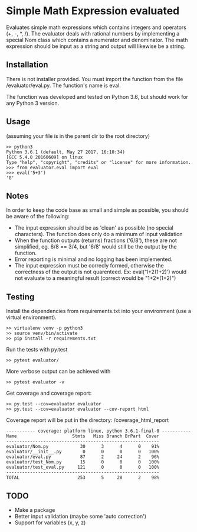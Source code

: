 # Simple Math Expression evaluated
Evaluates simple math expressions which contains integers and operators
(+, -, *, /). The evaluator deals with rational numbers by implementing
a special Nom class which contains a numerator and denominator. The 
math expression should be input as a string and output will likewise be
a string.

## Installation
There is not installer provided. You must import the function
from the file /evaluator/eval.py. The function's name is eval.

The function was developed and tested on Python 3.6, but should work for any
Python 3 version.

## Usage
(assuming your file is in the parent dir to the root directory)

```commandline
>> python3
Python 3.6.1 (default, May 27 2017, 16:10:34) 
[GCC 5.4.0 20160609] on linux
Type "help", "copyright", "credits" or "license" for more information.
>>> from evaluator.eval import eval
>>> eval('5+3')
'8'
```

## Notes
In order to keep the code base as small and simple as possible, you should be 
aware of the following:

* The input expression should be as 'clean' as possible (no special characters).
The function does only do a minimum of input validation
* When the function outputs (returns) fractions ('6/8'), these are not
simplified, eg. 6/8 == 3/4, but '6/8' would still be the output by the function.
* Error reporting is minimal and no logging has been implemented.
* The input expression must be correcly formed, otherwise the correctness of 
the output is not quarenteed. Ex: eval('1+2(1+2)') would not evaluate to 
a meaningful result (correct would be "1+2*(1+2)")



## Testing
Install the dependencies from requirements.txt into your environment (use 
a virtual environment).

```commandline
>> virtualenv venv -p python3
>> source venv/bin/activate
>> pip install -r requirements.txt
``` 
Run the tests with py.test
```commandline
>> pytest evaluator/
```
More verbose output can be achieved with
```commandline
>> pytest evaluator -v
```

Get coverage and coverage report:
```commandline
>> py.test --cov=evaluator evaluator
>> py.test --cov=evaluator evaluator --cov-report html
```
Coverage report will be put in the directory: /coverage_html_report

```commandline
----------- coverage: platform linux, python 3.6.1-final-0 -----------
Name                     Stmts   Miss Branch BrPart  Cover
----------------------------------------------------------
evaluator/Nom.py            30      3      4      0    91%
evaluator/__init__.py        0      0      0      0   100%
evaluator/eval.py           87      2     24      2    96%
evaluator/test_Nom.py       15      0      0      0   100%
evaluator/test_eval.py     121      0      0      0   100%
----------------------------------------------------------
TOTAL                      253      5     28      2    98%
```

## TODO
* Make a package
* Better input validation (maybe some 'auto correction')
* Support for variables (x, y, z)
